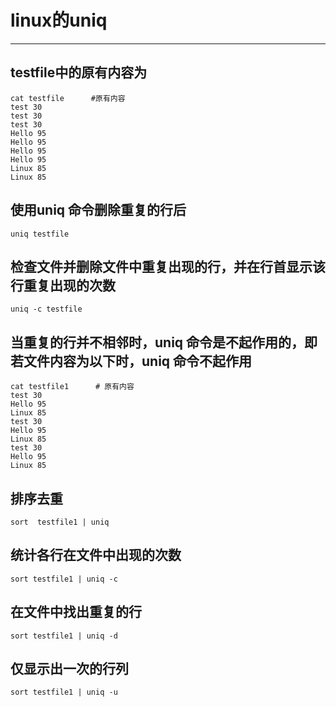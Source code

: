 ﻿# linux的uniq

---

## testfile中的原有内容为
```
cat testfile      #原有内容  
test 30  
test 30  
test 30  
Hello 95  
Hello 95  
Hello 95  
Hello 95  
Linux 85  
Linux 85
```

## 使用uniq 命令删除重复的行后
```
uniq testfile
```

## 检查文件并删除文件中重复出现的行，并在行首显示该行重复出现的次数
```
uniq -c testfile 
```

## 当重复的行并不相邻时，uniq 命令是不起作用的，即若文件内容为以下时，uniq 命令不起作用
```
cat testfile1      # 原有内容 
test 30
Hello 95
Linux 85
test 30
Hello 95
Linux 85
test 30
Hello 95
Linux 85
```

## 排序去重
```
sort  testfile1 | uniq
```
## 统计各行在文件中出现的次数
```
sort testfile1 | uniq -c
```

## 在文件中找出重复的行
```
sort testfile1 | uniq -d
```

## 仅显示出一次的行列
```
sort testfile1 | uniq -u
```




